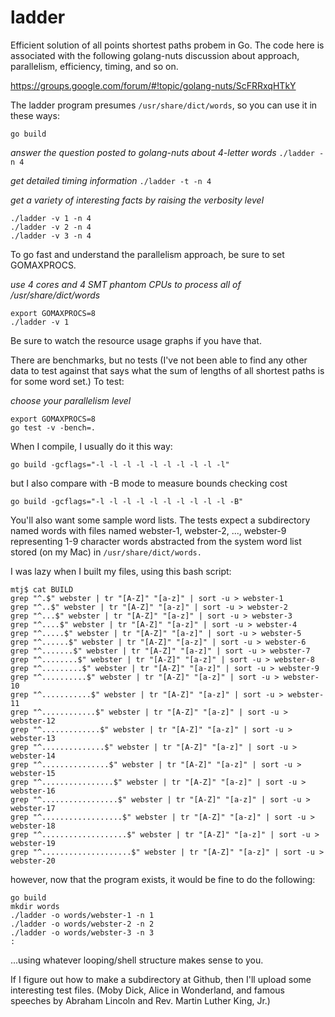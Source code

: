 ladder
======

Efficient solution of all points shortest paths probem in Go. The code here is associated with 
the following golang-nuts discussion about approach, parallelism, efficiency, timing, and so on.

https://groups.google.com/forum/#!topic/golang-nuts/ScFRRxqHTkY

The ladder program presumes `/usr/share/dict/words`, so you can use it in these ways:

`go build`

_answer the question posted to golang-nuts about 4-letter words_
`./ladder -n 4`

_get detailed timing information_
`./ladder -t -n 4`

_get a variety of interesting facts by raising the verbosity level_
```
./ladder -v 1 -n 4
./ladder -v 2 -n 4
./ladder -v 3 -n 4
```

To go fast and understand the parallelism approach, be sure to set GOMAXPROCS.

_use 4 cores and 4 SMT phantom CPUs to process all of /usr/share/dict/words_
```
export GOMAXPROCS=8
./ladder -v 1
```

Be sure to watch the resource usage graphs if you have that.

There are benchmarks, but no tests (I've not been able to find any other data to test against that 
says what the sum of lengths of all shortest paths is for some word set.) To test:

_choose your parallelism level_
```
export GOMAXPROCS=8
go test -v -bench=.
```

When I compile, I usually do it this way:

`go build -gcflags="-l -l -l -l -l -l -l -l -l -l"`

but I also compare with -B mode to measure bounds checking cost

`go build -gcflags="-l -l -l -l -l -l -l -l -l -l -B"`

You'll also want some sample word lists. The tests expect a subdirectory named words with files 
named webster-1, webster-2, ..., webster-9 representing 1-9 character words abstracted from the 
system word list stored (on my Mac) in `/usr/share/dict/words.`

I was lazy when I built my files, using this bash script:
```
mtj$ cat BUILD 
grep "^.$" webster | tr "[A-Z]" "[a-z]" | sort -u > webster-1
grep "^..$" webster | tr "[A-Z]" "[a-z]" | sort -u > webster-2
grep "^...$" webster | tr "[A-Z]" "[a-z]" | sort -u > webster-3
grep "^....$" webster | tr "[A-Z]" "[a-z]" | sort -u > webster-4
grep "^.....$" webster | tr "[A-Z]" "[a-z]" | sort -u > webster-5
grep "^......$" webster | tr "[A-Z]" "[a-z]" | sort -u > webster-6
grep "^.......$" webster | tr "[A-Z]" "[a-z]" | sort -u > webster-7
grep "^........$" webster | tr "[A-Z]" "[a-z]" | sort -u > webster-8
grep "^.........$" webster | tr "[A-Z]" "[a-z]" | sort -u > webster-9
grep "^..........$" webster | tr "[A-Z]" "[a-z]" | sort -u > webster-10
grep "^...........$" webster | tr "[A-Z]" "[a-z]" | sort -u > webster-11
grep "^............$" webster | tr "[A-Z]" "[a-z]" | sort -u > webster-12
grep "^.............$" webster | tr "[A-Z]" "[a-z]" | sort -u > webster-13
grep "^..............$" webster | tr "[A-Z]" "[a-z]" | sort -u > webster-14
grep "^...............$" webster | tr "[A-Z]" "[a-z]" | sort -u > webster-15
grep "^................$" webster | tr "[A-Z]" "[a-z]" | sort -u > webster-16
grep "^.................$" webster | tr "[A-Z]" "[a-z]" | sort -u > webster-17
grep "^..................$" webster | tr "[A-Z]" "[a-z]" | sort -u > webster-18
grep "^...................$" webster | tr "[A-Z]" "[a-z]" | sort -u > webster-19
grep "^....................$" webster | tr "[A-Z]" "[a-z]" | sort -u > webster-20
```

however, now that the program exists, it would be fine to do the following:
```
go build 
mkdir words
./ladder -o words/webster-1 -n 1
./ladder -o words/webster-2 -n 2
./ladder -o words/webster-3 -n 3
:
```

...using whatever looping/shell structure makes sense to you.

If I figure out how to make a subdirectory at Github, then I'll upload some interesting 
test files. (Moby Dick, Alice in Wonderland, and famous speeches by Abraham Lincoln and 
Rev. Martin Luther King, Jr.)
